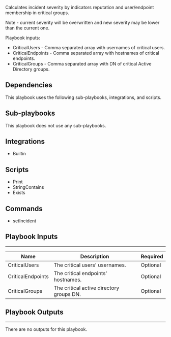 Calculates incident severity by indicators reputation and user/endpoint membership in critical groups.

Note - current severity will be overwritten and new severity may be lower than the current one.

Playbook inputs:
* CriticalUsers - Comma separated array with usernames of critical users.
* CriticalEndpoints - Comma separated array with hostnames of critical endpoints.
* CriticalGroups - Comma separated array with DN of critical Active Directory groups.

## Dependencies
This playbook uses the following sub-playbooks, integrations, and scripts.

## Sub-playbooks
This playbook does not use any sub-playbooks.

## Integrations
* Builtin

## Scripts
* Print
* StringContains
* Exists

## Commands
* setIncident

## Playbook Inputs
---

| **Name** | **Description** | **Required** |
| --- | --- | --- | 
| CriticalUsers | The critical users' usernames. | Optional |
| CriticalEndpoints | The critical endpoints' hostnames. | Optional |
| CriticalGroups | The critical active directory groups DN. | Optional |

## Playbook Outputs
---
There are no outputs for this playbook.

<!-- Playbook PNG image comes here -->
